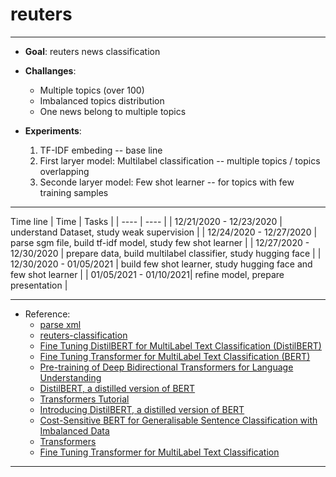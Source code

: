 # reuters
***
- **Goal**:  reuters news classification
- **Challanges**:   
    - Multiple topics (over 100)
    - Imbalanced topics distribution
    - One news belong to multiple topics

- **Experiments**: 
    1. TF-IDF embeding -- base line
    2. First laryer model: Multilabel classification --  multiple topics / topics overlapping
    3. Seconde laryer model: Few shot learner -- for topics with few training samples


***
Time line
|  Time   | Tasks  |
|  ----  | ----  |
| 12/21/2020 - 12/23/2020 | understand Dataset, study weak supervision |
| 12/24/2020 - 12/27/2020 | parse sgm file, build tf-idf model, study few shot learner  |
| 12/27/2020 - 12/30/2020 | prepare data, build multilabel classifier, study hugging face  |
| 12/30/2020 - 01/05/2021 | build few shot learner, study hugging face and few shot learner |
| 01/05/2021 - 01/10/2021| refine model, prepare presentation |

    
***
- Reference: 
    - [parse xml](https://dzlab.github.io/nlp/2018/11/17/parsing-xml-into-dataframe/) 
    - [reuters-classification](https://github.com/ankailou/reuters-classification/blob/master/preprocessing/lexicon/lexicon.py)   
    - [Fine Tuning DistilBERT for MultiLabel Text Classification (DistilBERT)]( https://github.com/DhavalTaunk08/NLP_scripts/blob/master/Transformers_multilabel_distilbert.ipynb) 
    - [Fine Tuning Transformer for MultiLabel Text Classification (BERT)](https://github.com/abhimishra91/transformers-tutorials/blob/master/transformers_multi_label_classification.ipynb)
    - [Pre-training of Deep Bidirectional Transformers for Language Understanding](https://arxiv.org/abs/1810.04805) 
   - [DistilBERT, a distilled version of BERT](https://arxiv.org/pdf/1910.01108.pdf)
   - [Transformers Tutorial](https://huggingface.co/transformers/notebooks.html)
   - [Introducing DistilBERT, a distilled version of BERT](https://medium.com/huggingface/distilbert-8cf3380435b5)
   - [Cost-Sensitive BERT for Generalisable Sentence Classification with Imbalanced Data](https://deepai.org/publication/cost-sensitive-bert-for-generalisable-sentence-classification-with-imbalanced-data )
    - [Transformers](https://github.com/huggingface/transformers/blob/master/notebooks/02-transformers.ipynb)
    - [Fine Tuning Transformer for MultiLabel Text Classification](https://github.com/abhimishra91/transformers-tutorials/blob/master/transformers_multi_label_classification.ipynb)


***


